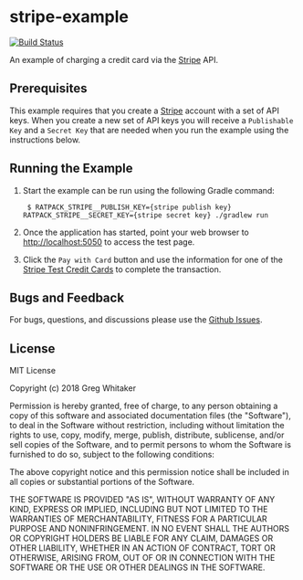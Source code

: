 # stripe-example
[![Build Status](https://travis-ci.org/gregwhitaker/stripe-example.svg?branch=master)](https://travis-ci.org/gregwhitaker/stripe-example)

An example of charging a credit card via the [Stripe](https://www.stripe.com) API.

## Prerequisites
This example requires that you create a [Stripe](https://www.stripe.com) account with a set of API keys. When you create a new
set of API keys you will receive a `Publishable Key` and a `Secret Key` that are needed when you run the example using the
instructions below.

## Running the Example

1. Start the example can be run using the following Gradle command:

        $ RATPACK_STRIPE__PUBLISH_KEY={stripe publish key} RATPACK_STRIPE__SECRET_KEY={stripe secret key} ./gradlew run
    
2. Once the application has started, point your web browser to [http://localhost:5050](http://localhost:5050) to access the test page.

3. Click the `Pay with Card` button and use the information for one of the [Stripe Test Credit Cards](https://stripe.com/docs/testing#cards) to complete the transaction.

## Bugs and Feedback
For bugs, questions, and discussions please use the [Github Issues](https://github.com/gregwhitaker/stripe-example/issues).

## License
MIT License

Copyright (c) 2018 Greg Whitaker

Permission is hereby granted, free of charge, to any person obtaining a copy
of this software and associated documentation files (the "Software"), to deal
in the Software without restriction, including without limitation the rights
to use, copy, modify, merge, publish, distribute, sublicense, and/or sell
copies of the Software, and to permit persons to whom the Software is
furnished to do so, subject to the following conditions:

The above copyright notice and this permission notice shall be included in all
copies or substantial portions of the Software.

THE SOFTWARE IS PROVIDED "AS IS", WITHOUT WARRANTY OF ANY KIND, EXPRESS OR
IMPLIED, INCLUDING BUT NOT LIMITED TO THE WARRANTIES OF MERCHANTABILITY,
FITNESS FOR A PARTICULAR PURPOSE AND NONINFRINGEMENT. IN NO EVENT SHALL THE
AUTHORS OR COPYRIGHT HOLDERS BE LIABLE FOR ANY CLAIM, DAMAGES OR OTHER
LIABILITY, WHETHER IN AN ACTION OF CONTRACT, TORT OR OTHERWISE, ARISING FROM,
OUT OF OR IN CONNECTION WITH THE SOFTWARE OR THE USE OR OTHER DEALINGS IN THE
SOFTWARE.

